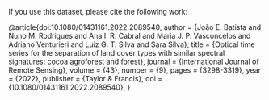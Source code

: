 If you use this dataset, please cite the following work:

@article{doi:10.1080/01431161.2022.2089540,
author = {João E. Batista and Nuno M. Rodrigues and Ana I. R. Cabral and Maria J. P. Vasconcelos and Adriano Venturieri and Luiz G. T. Silva and Sara Silva},
title = {Optical time series for the separation of land cover types with similar spectral signatures: cocoa agroforest and forest},
journal = {International Journal of Remote Sensing},
volume = {43},
number = {9},
pages = {3298-3319},
year  = {2022},
publisher = {Taylor & Francis},
doi = {10.1080/01431161.2022.2089540},
}
